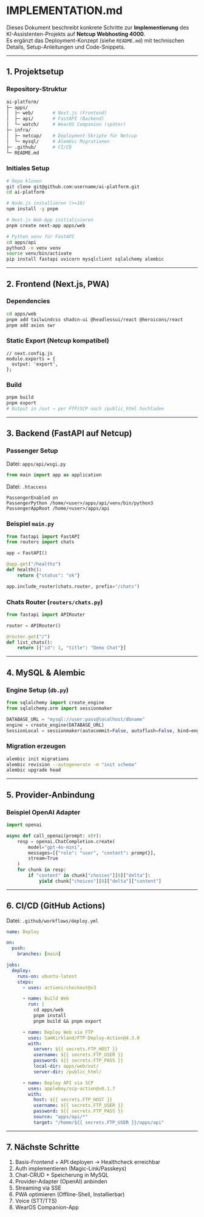 # IMPLEMENTATION.md

Dieses Dokument beschreibt konkrete Schritte zur **Implementierung** des KI-Assistenten-Projekts auf **Netcup Webhosting 4000**.  
Es ergänzt das Deployment-Konzept (siehe `README.md`) mit technischen Details, Setup-Anleitungen und Code-Snippets.

---

## 1. Projektsetup

### Repository-Struktur
```bash
ai-platform/
├─ apps/
│  ├─ web/       # Next.js (Frontend)
│  ├─ api/       # FastAPI (Backend)
│  └─ watch/     # WearOS Companion (später)
├─ infra/
│  ├─ netcup/    # Deployment-Skripte für Netcup
│  └─ mysql/     # Alembic Migrationen
├─ .github/      # CI/CD
└─ README.md
```

### Initiales Setup
```bash
# Repo klonen
git clone git@github.com:username/ai-platform.git
cd ai-platform

# Node.js installieren (>=18)
npm install -g pnpm

# Next.js Web-App initialisieren
pnpm create next-app apps/web

# Python venv für FastAPI
cd apps/api
python3 -m venv venv
source venv/bin/activate
pip install fastapi uvicorn mysqlclient sqlalchemy alembic
```

---

## 2. Frontend (Next.js, PWA)

### Dependencies
```bash
cd apps/web
pnpm add tailwindcss shadcn-ui @headlessui/react @heroicons/react
pnpm add axios swr
```

### Static Export (Netcup kompatibel)
```jsonc
// next.config.js
module.exports = {
  output: 'export',
};
```

### Build
```bash
pnpm build
pnpm export
# Output in /out → per FTP/SCP nach /public_html hochladen
```

---

## 3. Backend (FastAPI auf Netcup)

### Passenger Setup
Datei: `apps/api/wsgi.py`
```python
from main import app as application
```

Datei: `.htaccess`
```
PassengerEnabled on
PassengerPython /home/<user>/apps/api/venv/bin/python3
PassengerAppRoot /home/<user>/apps/api
```

### Beispiel `main.py`
```python
from fastapi import FastAPI
from routers import chats

app = FastAPI()

@app.get("/healthz")
def health():
    return {"status": "ok"}

app.include_router(chats.router, prefix="/chats")
```

### Chats Router (`routers/chats.py`)
```python
from fastapi import APIRouter

router = APIRouter()

@router.get("/")
def list_chats():
    return [{"id": 1, "title": "Demo Chat"}]
```

---

## 4. MySQL & Alembic

### Engine Setup (`db.py`)
```python
from sqlalchemy import create_engine
from sqlalchemy.orm import sessionmaker

DATABASE_URL = "mysql://user:pass@localhost/dbname"
engine = create_engine(DATABASE_URL)
SessionLocal = sessionmaker(autocommit=False, autoflush=False, bind=engine)
```

### Migration erzeugen
```bash
alembic init migrations
alembic revision --autogenerate -m "init schema"
alembic upgrade head
```

---

## 5. Provider-Anbindung

### Beispiel OpenAI Adapter
```python
import openai

async def call_openai(prompt: str):
    resp = openai.ChatCompletion.create(
        model="gpt-4o-mini",
        messages=[{"role": "user", "content": prompt}],
        stream=True
    )
    for chunk in resp:
        if "content" in chunk["choices"][0]["delta"]:
            yield chunk["choices"][0]["delta"]["content"]
```

---

## 6. CI/CD (GitHub Actions)

Datei: `.github/workflows/deploy.yml`
```yaml
name: Deploy

on:
  push:
    branches: [main]

jobs:
  deploy:
    runs-on: ubuntu-latest
    steps:
      - uses: actions/checkout@v3

      - name: Build Web
        run: |
          cd apps/web
          pnpm install
          pnpm build && pnpm export

      - name: Deploy Web via FTP
        uses: SamKirkland/FTP-Deploy-Action@4.3.0
        with:
          server: ${{ secrets.FTP_HOST }}
          username: ${{ secrets.FTP_USER }}
          password: ${{ secrets.FTP_PASS }}
          local-dir: apps/web/out/
          server-dir: /public_html/

      - name: Deploy API via SCP
        uses: appleboy/scp-action@v0.1.7
        with:
          host: ${{ secrets.FTP_HOST }}
          username: ${{ secrets.FTP_USER }}
          password: ${{ secrets.FTP_PASS }}
          source: "apps/api/*"
          target: "/home/${{ secrets.FTP_USER }}/apps/api"
```

---

## 7. Nächste Schritte

1. Basis-Frontend + API deployen → Healthcheck erreichbar  
2. Auth implementieren (Magic-Link/Passkeys)  
3. Chat-CRUD + Speicherung in MySQL  
4. Provider-Adapter (OpenAI) anbinden  
5. Streaming via SSE  
6. PWA optimieren (Offline-Shell, Installierbar)  
7. Voice (STT/TTS)  
8. WearOS Companion-App  
